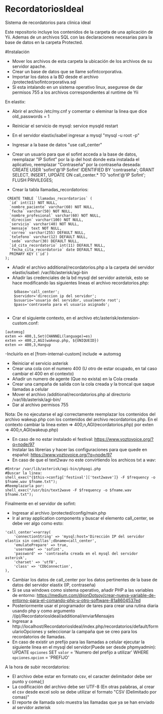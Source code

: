 # RecordatoriosIdeal
Sistema de recordatorios para clinica ideal 

Este repositorio incluye los contenidos de la carpeta de una aplicación de Yii.
Ademas de un archivos SQL con las declaraciones necesarias para la base de datos en la carpeta Protected.

#Instalación

- Mover los archivos de esta carpeta la ubicación de los archivos de su servidor apache.
- Crear un base de datos que se llame sofintcorporativa.
- Importar los datos a la BD desde el archivo /protected/sofintcorporativa.sql
- Si esta intalando en un sistema operativo linux, asegurese de dar permisos 755 a los archivos correspondientes al runtime de Yii 

En elastix:
- Abrir el archivo /etc/my.cnf y comentar o eleminar la linea que dice old_passwords = 1
- Reiniciar el servicio de mysql: service mysqld restart
- En el servidor elastix/isabel ingresar a mysql "mysql -u root -p"
- Ingresar a la base de datos "use call_center"
- Crear un usuario para que el sofint acceda a la base de datos, reemplazar "IP Sofint" por la ip del host donde esta instalada el aplicativo, reemplazar "Contraseña" por la contraseña deseada: 
CREATE USER 'sofint'@'IP Sofint' IDENTIFIED BY 'contraseña';
GRANT SELECT, INSERT, UPDATE ON call_center.* TO 'sofint'@'IP Sofint';
FLUSH PRIVILEGES;

- Crear la tabla llamadas_recordatorios: 

```
 CREATE TABLE `llamadas_recordatorios` (
  `id` int(11) NOT NULL,
  `nombre_paciente` varchar(60) NOT NULL,
  `fecha` varchar(50) NOT NULL,
  `nombre_profesional` varchar(60) NOT NULL,
  `direccion` varchar(100) NOT NULL,
  `servicio` varchar(40) NOT NULL,
  `mensaje` text NOT NULL,
  `correo` varchar(255) DEFAULT NULL,
  `telefono` varchar(12) DEFAULT NULL,
  `sede` varchar(30) DEFAULT NULL,
  `id_cita_recordatorio` int(11) DEFAULT NULL,
  `fecha_cita_recordatorio` date DEFAULT NULL,
  PRIMARY KEY (`id`)
);
```

- Añadir el archivo additional/recordatorios.php a la carpeta del servidor elastix/isabel:  /var/lib/asterisk/agi-bin 
- Añadir las credenciales de la bd mysql del servidor asterisk, esto se hace modificando las siguientes lineas el archivo recordatorios.php:	
```
	$dbase='call_center';
	$servidor='direccion ip del servidor';
	$usuario='usuario del servidor, usualmente root';
	$pass='contraseña para el usuario asignado';
	
```
- Crar el siguiente contexto, en el archivo etc/asterisk/extension-custom.conf: 
```
[automsg] 
exten => 400,1,Set(CHANNEL(language)=es) 
exten => 400,2,AGI(wakeup.php, ${UNIQUEID})  
exten => 400,3,Hangup 

```

-Incluirlo en el [from-internal-custom] 
include => automsg

- Reiniciar el servicio asterisk
- Crear una cola con el numero 400 (U otro de estar ocupado, en tal caso cambiar el 400 en el contexto)
- Añadir un numero de agente (Que no exista) en la Cola creada
- Crear una campaña de salida con la cola creada y la troncal que saque llamadas a celular
- Mover el archivo /additional/recordatorios.php al directorio /var/lib/asterisk/agi-bin/
- Dar al archivo permisos 755

Nota: De no ejecutarse el agi correctamente reemplazar los contenidos del archivo wakeup.php con los contenidos del archivo recordatorios.php.
En el contexto cambiar la linea exten => 400,n,AGI(recordatorios.php) por exten => 400,n,AGI(wakeup.php)

- En caso de no estar instalado el festival: https://www.voztovoice.org/?q=node/97
- Instalar las librerias y hacer las configuraciones para que quede en español: https://www.voztovoice.org/?q=node/97
- En caso de que el text2wav no este convirtiendo los archicos txt a wav: 
		
```
#Entrar /var/lib/asterisk/agi-bin/phpagi.php
#Buscar la linea:
shell_exec("{$this->config['festival']['text2wave']} -F $frequency -o $fname.wav $fname.txt");
#Reemplazarla por: 
shell_exec("/usr/bin/text2wave -F $frequency -o $fname.wav $fname.txt");
```


Finalmente en el servidor de sofint:
- Ingresar al archivo /protected/config/main.php
- Ir al array application components y buscar el elemento call_center, se debe ver algo como esto:
	 
```	
'call_center'=>array(
	'connectionString' => 'mysql:host='Dirección IP del servidor elastix sin comillas';dbname=call_center',
	'emulatePrepare' => true,
	'username' => 'sofint',
	'password' => 'contraseña creada en el mysql del servidor asterisk',
	'charset' => 'utf8',
	'class' => 'CDbConnection',
),

```
- Cambiar los datos de call_center por los datos pertinentes de la base de datos del servidor elastix (IP, contraseña)
- Si se usa windows como sistema operativo, añadir PHP a las variables de entorno: https://medium.com/@jonDotsoy/crear-nueva-variable-de-entorno-para-el-comando-php-u-otro-software-81a8604537ed
- Posteriormente usar el programador de tares para crear una rutina diaria usando php y como argumento /(ip)/RecordatoriosIdeal/additional/enviarMensajes
- Ingresar a http://localhost/RecordatoriosIdeal/index.php/recordatorios/default/formularioOpciones y seleccionar la campaña que se creo para los recordatorios de llamadas. 
- En caso de existir un prefijo para las llamadas a celular ejecutar la siguiente linea en el mysql del servidor(Puede ser desde phpmyadmin): UPDATE `opciones` SET `valor` = 'Numero del prefijo a utilizar' WHERE `opciones`.`opcion` = 'PREFIJO'

A la hora de subir recordatorios:
- El archivo debe estar en formato csv, el caracter delimitador debe ser punto y coma(;)
- La codificación del archivo debe ser UTF-8 (En otras palabras, al crear el csv desde excel solo se debe utilizar el formato "CSV (Delimitado por comas)"
- El reporte de llamada solo muestra las llamadas que ya se han enviado al servidor asterisk 

